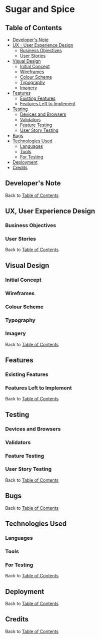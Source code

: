 # Sugar and Spice


## **Table of Contents**

- [Developer's Note](#developers-note)
- [UX - User Experience Design](#ux-user-experience-design)
  - [Business Objectives](#business-objectives)
  - [User Stories](#user-stories)
- [Visual Design](#visual-design)
  - [Initial Concept](#initial-concept)
  - [Wireframes](#wireframes)
  - [Colour Scheme](#colour-scheme)
  - [Typography](#typography)
  - [Imagery](#imagery)
- [Features](#features)
  - [Existing Features](#existing-features)
  - [Features Left to Implement](#features-left-to-implement)
- [Testing](#testing)
  - [Devices and Browsers](#devices-and-browsers)
  - [Validators](#validators)
  - [Feature Testing](#feature-testing)
  - [User Story Testing](#user-story-testing)
- [Bugs](#bugs)
- [Technologies Used](#technologies-used)
  - [Languages](#languages)
  - [Tools](#tools)
  - [For Testing](#for-testing)
- [Deployment](#deployment)
- [Credits](#credits)


## **Developer's Note**
Back to [Table of Contents](#table-of-contents)


## **UX, User Experience Design**


### **Business Objectives**

### **User Stories**
Back to [Table of Contents](#table-of-contents)


## **Visual Design**


### **Initial Concept**

### **Wireframes**

### **Colour Scheme**

### **Typography**

### **Imagery**
Back to [Table of Contents](#table-of-contents)


## **Features**


### **Existing Features**

### **Features Left to Implement**
Back to [Table of Contents](#table-of-contents)


## **Testing**


### **Devices and Browsers**

### **Validators**

### **Feature Testing**

### **User Story Testing**
Back to [Table of Contents](#table-of-contents)


## **Bugs**
Back to [Table of Contents](#table-of-contents)


## **Technologies Used**


### **Languages**

### **Tools**

### **For Testing**
Back to [Table of Contents](#table-of-contents)


## **Deployment**
Back to [Table of Contents](#table-of-contents)


## **Credits**
Back to [Table of Contents](#table-of-contents)